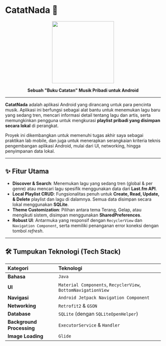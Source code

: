 # CatatNada 🎵

<p align="center">
  <img src="https://i.imgur.com/3930933542075352694.jpeg" width="200">
</p>

<p align="center">
  <strong>Sebuah "Buku Catatan" Musik Pribadi untuk Android</strong>
</p>

---

**CatatNada** adalah aplikasi Android yang dirancang untuk para pencinta musik. Aplikasi ini berfungsi sebagai alat bantu untuk menemukan lagu baru yang sedang tren, mencari informasi detail tentang lagu dan artis, serta memungkinkan pengguna untuk mengkurasi **playlist pribadi yang disimpan secara lokal** di perangkat.

Proyek ini dikembangkan untuk memenuhi tugas akhir saya sebagai praktikan lab mobile, dan juga untuk menerapkan serangkaian kriteria teknis pengembangan aplikasi Android, mulai dari UI, networking, hingga penyimpanan data lokal.

---

## ✨ Fitur Utama

-   **Discover & Search**: Menemukan lagu yang sedang tren (global & per genre) atau mencari lagu spesifik menggunakan data dari **Last.fm API**.
-   **Local Playlist CRUD**: Fungsionalitas penuh untuk **Create, Read, Update, & Delete** playlist dan lagu di dalamnya. Semua data disimpan secara lokal menggunakan **SQLite**.
-   **Theme Customization**: Pilihan antara tema Terang, Gelap, atau mengikuti sistem, disimpan menggunakan **SharedPreferences**.
-   **Robust UI**: Antarmuka yang responsif dengan `RecyclerView` dan `Navigation Component`, serta memiliki penanganan error koneksi dengan tombol *refresh*.

---

## 🛠️ Tumpukan Teknologi (Tech Stack)

| Kategori | Teknologi |
| :--- | :--- |
| **Bahasa** | `Java` |
| **UI** | `Material Components`, `RecyclerView`, `BottomNavigationView` |
| **Navigasi** | `Android Jetpack Navigation Component` |
| **Networking** | `Retrofit2` & `GSON` |
| **Database** | `SQLite` (dengan `SQLiteOpenHelper`) |
| **Background Processing**| `ExecutorService` & `Handler` |
| **Image Loading** | `Glide` |
